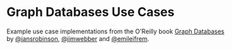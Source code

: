 Graph Databases Use Cases
=========================

Example use case implementations from the O'Reilly book [Graph Databases](http://graphdatabases.com/) by [@iansrobinson](http://twitter.com/iansrobinson), [@jimwebber](http://twitter.com/jimwebber) and [@emileifrem](http://twitter.com/emileifrem).